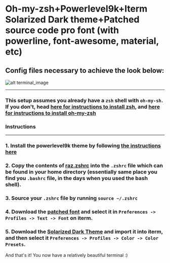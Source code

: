 # Oh-my-zsh+Powerlevel9k+Iterm Solarized Dark theme+Patched source code pro font (with powerline, font-awesome, material, etc)
## Config files necessary to achieve the look below:
![alt terminal_image](https://i.postimg.cc/PxyCDfRd/ohmyzshconfigshot.png)

-----
### This setup assumes you already have a `zsh` shell with `oh-my-sh`. If you don't, head [here for instructions to install zsh](https://github.com/robbyrussell/oh-my-zsh/wiki/Installing-ZSH), and [here for instructions to install oh-my-zsh](https://github.com/robbyrussell/oh-my-zsh#basic-installation)

### **Instructions**
------

### 1. Install the powerlevel9k theme by following [the instructions here](https://github.com/bhilburn/powerlevel9k/wiki/Install-Instructions#step-1-install-powerlevel9k)

### 2. Copy the contents of [raz.zshrc](raz.zshrc) into the `.zshrc` file which can be found in your home directory (essentially same place you find you `.bashrc` file, in the days when you used the bash shell).

### 3. Source your `.zshrc` file by running `source ~/.zshrc`

### 4. Download the [patched font](Sauce-Code-Pro-Medium-Nerd-Font-Complete.ttf) and select it in `Preferences -> Profiles -> Text -> Font` on iterm.

### 5. Download the [Solarized Dark Theme](Solarized-Dark-Mod.itermcolors) and import it into iterm, and then select it `Preferences -> Profiles -> Color -> Color Presets`.

And that's it! You now have a relatively beautiful terminal :)